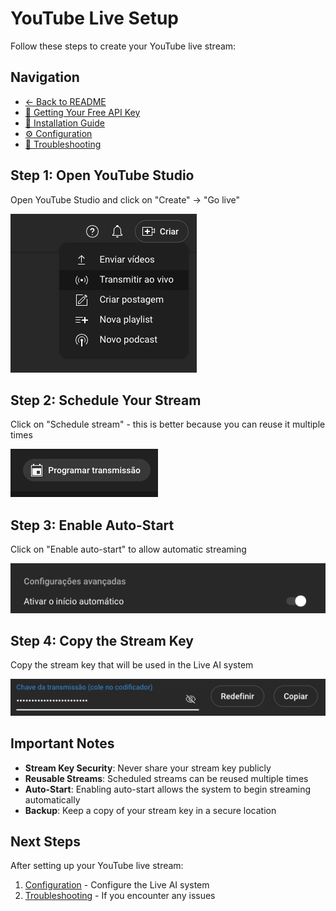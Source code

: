 # YouTube Live Setup

Follow these steps to create your YouTube live stream:

## Navigation

- [← Back to README](README.md)
- [🔑 Getting Your Free API Key](GETTING_API_KEY.md)
- [📖 Installation Guide](INSTALLATION.md)
- [⚙️ Configuration](CONFIGURATION.md)
- [🔧 Troubleshooting](TROUBLESHOOTING.md)

## Step 1: Open YouTube Studio

Open YouTube Studio and click on "Create" → "Go live"

![YouTube Studio - Create Live](images/youtube/1.png)

## Step 2: Schedule Your Stream

Click on "Schedule stream" - this is better because you can reuse it multiple times

![Schedule Stream](images/youtube/2.png)

## Step 3: Enable Auto-Start

Click on "Enable auto-start" to allow automatic streaming

![Enable Auto-Start](images/youtube/3.png)

## Step 4: Copy the Stream Key

Copy the stream key that will be used in the Live AI system

![Copy Stream Key](images/youtube/4.png)

## Important Notes

- **Stream Key Security**: Never share your stream key publicly
- **Reusable Streams**: Scheduled streams can be reused multiple times
- **Auto-Start**: Enabling auto-start allows the system to begin streaming automatically
- **Backup**: Keep a copy of your stream key in a secure location

## Next Steps

After setting up your YouTube live stream:
1. [Configuration](CONFIGURATION.md) - Configure the Live AI system
2. [Troubleshooting](TROUBLESHOOTING.md) - If you encounter any issues
